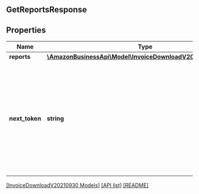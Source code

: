 ## GetReportsResponse

## Properties

Name | Type | Description | Notes
------------ | ------------- | ------------- | -------------
**reports** | [**\AmazonBusinessApi\Model\InvoiceDownloadV20210930\Report[]**](Report.md) |  |
**next_token** | **string** | Returned when the number of results exceeds pageSize. To get the next page of results, call getReports with this token as the only parameter. | [optional]

[[InvoiceDownloadV20210930 Models]](../) [[API list]](../../Api) [[README]](../../../README.md)
